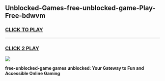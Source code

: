 
## Unblocked-Games-free-unblocked-game-Play-Free-bdwvm
<h3>
<a href="https://premium76.site?title=free-unblocked-game&ref=20A">CLICK TO PLAY</a></h3>
<hr>

<h3>
<a href="https://premium76.site?title=free-unblocked-game&ref=20A">CLICK 2 PLAY</a>
  
</h3>

<a href="https://premium76.site?title=free-unblocked-game&ref=20A"><img src="https://clearcache.store/games.png"></a>


**free-unblocked-game games unblocked: Your Gateway to Fun and Accessible Online Gaming**

